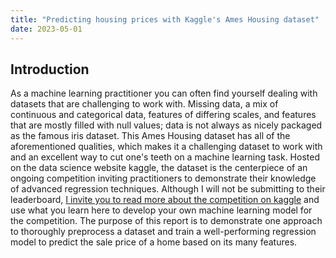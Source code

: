 ```yaml
---
title: "Predicting housing prices with Kaggle's Ames Housing dataset"
date: 2023-05-01
---
```


## Introduction
As a machine learning practitioner you can often find yourself dealing with datasets that are challenging to work with. Missing data, a mix of continuous and categorical data, features of differing scales, and features that are mostly filled with null values; data is not always as nicely packaged as the famous iris dataset. This Ames Housing dataset has all of the aforementioned qualities, which makes it a challenging dataset to work with and an excellent way to cut one's teeth on a machine learning task. Hosted on the data science website kaggle, the dataset is the centerpiece of an ongoing competition inviting practitioners to demonstrate their knowledge of advanced regression techniques. Although I will not be submitting to their leaderboard, [I invite you to read more about the competition on kaggle](https://www.kaggle.com/competitions/house-prices-advanced-regression-techniques/rules) and use what you learn here to develop your own machine learning model for the competition. The purpose of this report is to demonstrate one approach to thoroughly preprocess a dataset and train a well-performing regression model to predict the sale price of a home based on its many features.
